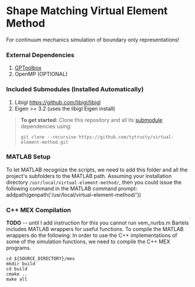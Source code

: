 # Shape Matching Virtual Element Method

For continuum mechanics simulation of boundary only representations!



### External Dependencies  ###
1. [GPToolbox](https://github.com/alecjacobson/gptoolbox) 
2. OpenMP (OPTIONAL)

### Included Submodules (Installed Automatically) ###
1. Libigl https://github.com/libigl/libigl
2. Eigen >= 3.2 (uses the libigl Eigen install)

> **To get started:** Clone this repository and all its [submodule](https://git-scm.com/book/en/v2/Git-Tools-Submodules) dependencies using:
> 
>     git clone --recursive https://github.com/tytrusty/virtual-element-method.git

### MATLAB Setup
To let MATLAB recognize the scripts, we need to add this folder and all the project's subfolders to the MATLAB path. Assuming your installation directory `/usr/local/virtual-element-method/`, then you could issue the following command in the MATLAB command prompt:
    addpath(genpath('/usr/local/virtual-element-method/'))

### C++ MEX Compilation
**TODO** -- until I add instruction for this you cannot run vem_nurbs.m
Bartels includes MATLAB wrappers for useful functions. To compile the MATLAB wrappers do the following:
In order to use the C++ implementations of some of the simulation functions, we need to compile the C++ MEX programs.

    cd ${SOURCE_DIRECTORY}/mex
    mkdir build
    cd build
    cmake ..
    make all